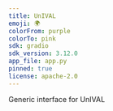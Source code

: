 ```yaml
---
title: UnIVAL
emoji: 🌍
colorFrom: purple
colorTo: pink
sdk: gradio
sdk_version: 3.12.0
app_file: app.py
pinned: true
license: apache-2.0
---
```

Generic interface for UnIVAL
